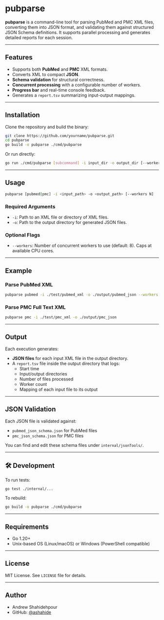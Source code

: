 # pubparse

**pubparse** is a command-line tool for parsing PubMed and PMC XML files, converting them into JSON format, and validating them against structured JSON Schema definitions. It supports parallel processing and generates detailed reports for each session.

---

## Features

- Supports both **PubMed** and **PMC** XML formats.
- Converts XML to compact **JSON**.
- **Schema validation** for structural correctness.
- **Concurrent processing** with a configurable number of workers.
- **Progress bar** and real-time console feedback.
- Generates a `report.tsv` summarizing input-output mappings.

---

## Installation

Clone the repository and build the binary:

```bash
git clone https://github.com/yourname/pubparse.git
cd pubparse
go build -o pubparse ./cmd/pubparse
```

Or run directly:

```bash
go run ./cmd/pubparse [subcommand] -i input_dir -o output_dir [--workers N]
```

---

## Usage

```bash
pubparse [pubmed|pmc] -i <input_path> -o <output_path> [--workers N]
```

### Required Arguments

- `-i`: Path to an XML file or directory of XML files.
- `-o`: Path to the output directory for generated JSON files.

### Optional Flags

- `--workers`: Number of concurrent workers to use (default: 8). Caps at available CPU cores.

---

## Example

### Parse PubMed XML

```bash
pubparse pubmed -i ./test/pubmed_xml -o ./output/pubmed_json --workers 4
```

### Parse PMC Full Text XML

```bash
pubparse pmc -i ./test/pmc_xml -o ./output/pmc_json
```

---

## Output

Each execution generates:

- **JSON files** for each input XML file in the output directory.
- A `report.tsv` file inside the output directory that logs:
  - Start time
  - Input/output directories
  - Number of files processed
  - Worker count
  - Mapping of each input file to its output

---

## JSON Validation

Each JSON file is validated against:
- `pubmed_json_schema.json` for PubMed files
- `pmc_json_schema.json` for PMC files

You can find and edit these schema files under `internal/jsonTools/`.

---

## 🛠️ Development

To run tests:

```bash
go test ./internal/...
```

To rebuild:

```bash
go build -o pubparse ./cmd/pubparse
```

---

## Requirements

- Go 1.20+
- Unix-based OS (Linux/macOS) or Windows (PowerShell compatible)

---

## License

MIT License. See `LICENSE` file for details.

---

## Author

- Andrew Shahidehpour  
- GitHub: [@ashahide](https://github.com/ashahide)